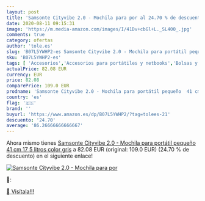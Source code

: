 ```yaml
---
layout: post
title: 'Samsonte Cityvibe 2.0 - Mochila para por al 24.70 % de descuento'
date: 2020-08-11 09:15:31
image: 'https://m.media-amazon.com/images/I/41Dv+cbGl+L._SL400_.jpg'
comments: true
category: ofertas
author: 'tole.es'
slug: 'B07L5YWHP2-es Samsonte Cityvibe 2.0 - Mochila para portátil pequeño 41...'
sku: 'B07L5YWHP2-es'
tags: [ 'Accesorios','Accesorios para portátiles y netbooks','Bolsas y fundas para portátiles y netbooks','Informática','Mochilas para portátiles y netbooks','mochila', ]
actualPrice: 82.08 EUR
currency: EUR
price: 82.08
comparePrice: 109.0 EUR
prodname: 'Samsonte Cityvibe 2.0 - Mochila para portátil pequeño  41 cm  17 5 litros  color gris'
country: 'es'
flag: '🇪🇸'
brand: ''
buyurl: 'https://www.amazon.es/dp/B07L5YWHP2/?tag=tolees-21'
descuento: '24.70'
average: '86.26666666666667'
---
```


Ahora mismo tienes [Samsonte Cityvibe 2.0 - Mochila para portátil pequeño  41 cm  17 5 litros  color gris](https://www.amazon.es/dp/B07L5YWHP2/?tag=tolees-21) a 82.08 EUR (original: 109.0 EUR) (24.70 %  de descuento) en el siguiente enlace!

[![Samsonte Cityvibe 2.0 - Mochila para por](https://m.media-amazon.com/images/I/41Dv+cbGl+L._SL400_.jpg)](https://www.amazon.es/dp/B07L5YWHP2/?tag=tolees-21)

🔎:


[🛒 Visítala!!!](https://www.amazon.es/dp/B07L5YWHP2/?tag=tolees-21)

